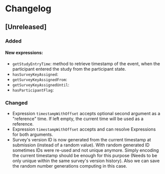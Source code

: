 # Changelog

## [Unreleased]

### Added

#### New expressions:

- `getStudyEntryTime`: method to retrieve timestamp of the event, when the participant entered the study from the participant state.
- `hasSurveyKeyAssigned`:
- `getSurveyKeyAssignedFrom`:
- `getSurveyKeyAssignedUntil`:
- `hasParticipantFlag`:

### Changed

- Expression `timestampWithOffset` accepts optional second argument as a "reference" time. If left empty, the current time will be used as a reference.
- Expression `timestampWithOffset` accepts and can resolve Expressions for both arguments.
- Survey's version ID is now generated from the current timestamp at submission (instead of a random value). With random generated ID sometimes IDs were re-used and not unique anymore. Simply encoding the current timestamp should be enough for this purpose (Needs to be only unique within the same survey's version history). Also we can save the random number generations computing in this case.
